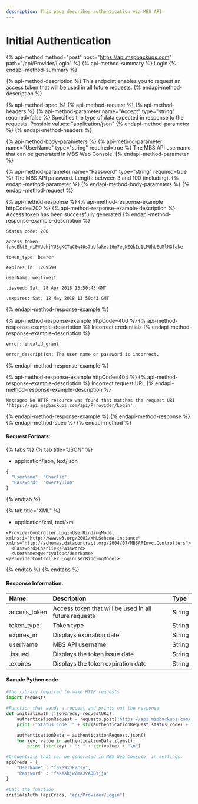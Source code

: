 ```yaml
---
description: This page describes authentication via MBS API
---
```


# Initial Authentication

{% api-method method="post" host="https://api.mspbackups.com" path="/api/Provider/Login" %}
{% api-method-summary %}
Login
{% endapi-method-summary %}

{% api-method-description %}
This endpoint enables you to request an access token that will be used in all future requests.
{% endapi-method-description %}

{% api-method-spec %}
{% api-method-request %}
{% api-method-headers %}
{% api-method-parameter name="Accept" type="string" required=false %}
Specifies the type of data expected in response to the requests. Possible values: "application/json"
{% endapi-method-parameter %}
{% endapi-method-headers %}

{% api-method-body-parameters %}
{% api-method-parameter name="UserName" type="string" required=true %}
The MBS API username that can be generated in MBS Web Console.
{% endapi-method-parameter %}

{% api-method-parameter name="Password" type="string" required=true %}
The MBS API password. Length: between 3 and 100 \(including\).
{% endapi-method-parameter %}
{% endapi-method-body-parameters %}
{% endapi-method-request %}

{% api-method-response %}
{% api-method-response-example httpCode=200 %}
{% api-method-response-example-description %}
Access token has been successfully generated
{% endapi-method-response-example-description %}

```text
Status code: 200

access_token: fakeEkt8_niPVUehjYUSgKCTqC6w40s7aUfakez16m7egNZQkId1LMUhUEeMlNGfake

token_type: bearer

expires_in: 1209599

userName: wejfiwejf

.issued: Sat, 28 Apr 2018 13:50:43 GMT

.expires: Sat, 12 May 2018 13:50:43 GMT
```
{% endapi-method-response-example %}

{% api-method-response-example httpCode=400 %}
{% api-method-response-example-description %}
Incorrect credentials
{% endapi-method-response-example-description %}

```bash
error: invalid_grant

error_description: The user name or password is incorrect.
```
{% endapi-method-response-example %}

{% api-method-response-example httpCode=404 %}
{% api-method-response-example-description %}
Incorrect request URL
{% endapi-method-response-example-description %}

```
Message: No HTTP resource was found that matches the request URI 'https://api.mspbackups.com/api/Prrovider/Login'.
```
{% endapi-method-response-example %}
{% endapi-method-response %}
{% endapi-method-spec %}
{% endapi-method %}

#### Request Formats:

{% tabs %}
{% tab title="JSON" %}
* application/json, text/json

```javascript
{
  "UserName": "Charlie",
  "Password": "qwertyuiop"
}
```
{% endtab %}

{% tab title="XML" %}
* application/xml, text/xml

```markup
<ProviderController.LoginUserBindingModel xmlns:i="http://www.w3.org/2001/XMLSchema-instance" xmlns="http://schemas.datacontract.org/2004/07/MBSAPImvc.Controllers">
  <Password>Charlie</Password>
  <UserName>qwertyuiop</UserName>
</ProviderController.LoginUserBindingModel>
```
{% endtab %}
{% endtabs %}

#### Response Information:

| Name | Description | Type |
| :--- | :--- | :--- |
| access\_token | Access token that will be used in all future requests | String |
| token\_type | Token type | String |
| expires\_in | Displays expiration date | String |
| userName | MBS API username | String |
| .issued | Displays the token issue date | String |
| .expires | Displays the token expiration date | String |

#### Sample Python code

```python
#The library required to make HTTP requests
import requests

#Function that sends a request and prints out the response
def initialiAuth (jsonCreds, requestURL):
	authenticationRequest = requests.post('https://api.mspbackups.com/' + requestURL, json = jsonCreds)
	print ("Status code: " + str(authenticationRequest.status_code) + "\n")

	authenticationData = authenticationRequest.json()
	for key, value in authenticationData.items():
		print (str(key) + ": " + str(value) + "\n")

#Credentials that can be generated in MBS Web Console, in settings.
apiCreds = {
	"UserName" : "fake9xJKZcsy",
	"Password" : "fakeXkjwZmAJvAQBYjja"
}

#Call the function
initialiAuth (apiCreds, "api/Provider/Login")
```



